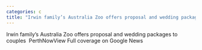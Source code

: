 ```yaml
---
categories: c
title: "Irwin family’s Australia Zoo offers proposal and wedding packages to couples  PerthNow"
---
```

Irwin family’s Australia Zoo offers proposal and wedding packages to couples&nbsp;&nbsp;PerthNowView Full coverage on Google News